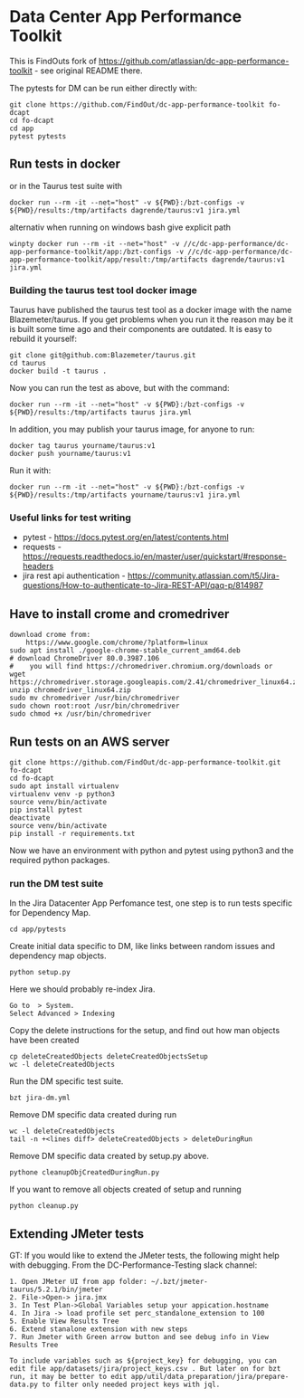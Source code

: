 # Data Center App Performance Toolkit

This is FindOuts fork of https://github.com/atlassian/dc-app-performance-toolkit - see original README there.

The pytests for DM can be run either directly with:

    git clone https://github.com/FindOut/dc-app-performance-toolkit fo-dcapt
    cd fo-dcapt
    cd app
    pytest pytests
    
## Run tests in docker

or in the Taurus test suite with

    docker run --rm -it --net="host" -v ${PWD}:/bzt-configs -v ${PWD}/results:/tmp/artifacts dagrende/taurus:v1 jira.yml
    
alternativ when running on windows bash give explicit path

    winpty docker run --rm -it --net="host" -v //c/dc-app-performance/dc-app-performance-toolkit/app:/bzt-configs -v //c/dc-app-performance/dc-app-performance-toolkit/app/result:/tmp/artifacts dagrende/taurus:v1 jira.yml

### Building the taurus test tool docker image

Taurus have published the taurus test tool as a docker image with the name Blazemeter/taurus. If you get problems when you run it the reason may be it is built some time ago and their components are outdated.
It is easy to rebuild it yourself:

    git clone git@github.com:Blazemeter/taurus.git
    cd taurus
    docker build -t taurus .
    
Now you can run the test as above, but with the command:

    docker run --rm -it --net="host" -v ${PWD}:/bzt-configs -v ${PWD}/results:/tmp/artifacts taurus jira.yml
    
In addition, you may publish your taurus image, for anyone to run:

    docker tag taurus yourname/taurus:v1
    docker push yourname/taurus:v1

Run it with:

    docker run --rm -it --net="host" -v ${PWD}:/bzt-configs -v ${PWD}/results:/tmp/artifacts yourname/taurus:v1 jira.yml


### Useful links for test writing

* pytest - https://docs.pytest.org/en/latest/contents.html
* requests - https://requests.readthedocs.io/en/master/user/quickstart/#response-headers
* jira rest api authentication - https://community.atlassian.com/t5/Jira-questions/How-to-authenticate-to-Jira-REST-API/qaq-p/814987

## Have to install crome and cromedriver

    download crome from:
        https://www.google.com/chrome/?platform=linux
    sudo apt install ./google-chrome-stable_current_amd64.deb
    # download ChromeDriver 80.0.3987.106 
    #    you will find https://chromedriver.chromium.org/downloads or
    wget https://chromedriver.storage.googleapis.com/2.41/chromedriver_linux64.zip
    unzip chromedriver_linux64.zip
    sudo mv chromedriver /usr/bin/chromedriver
    sudo chown root:root /usr/bin/chromedriver
    sudo chmod +x /usr/bin/chromedriver
    
## Run tests on an AWS server

    git clone https://github.com/FindOut/dc-app-performance-toolkit.git fo-dcapt
    cd fo-dcapt
    sudo apt install virtualenv
    virtualenv venv -p python3
    source venv/bin/activate
    pip install pytest
    deactivate
    source venv/bin/activate
    pip install -r requirements.txt
    

    
Now we have an environment with python and pytest using python3 and the required python packages.

### run the DM test suite

In the Jira Datacenter App Perfomance test, one step is to run tests specific for Dependency Map. 

    cd app/pytests

Create initial data specific to DM, like links between random issues and dependency map objects.

    python setup.py
    
Here we should probably re-index Jira.

    Go to  > System.
    Select Advanced > Indexing 
    
Copy the delete instructions for the setup, and find out how man objects have been created

    cp deleteCreatedObjects deleteCreatedObjectsSetup
    wc -l deleteCreatedObjects 
    
Run the DM specific test suite.

    bzt jira-dm.yml
    
Remove DM specific data created during run

    wc -l deleteCreatedObjects
    tail -n +<lines diff> deleteCreatedObjects > deleteDuringRun   
    
Remove DM specific data created by setup.py above.

    pythone cleanupObjCreatedDuringRun.py
    
If you want to remove all objects created of setup and running    

    python cleanup.py


## Extending JMeter tests

GT: If you would like to extend the JMeter tests, the following might help with debugging. From the DC-Performance-Testing slack channel:

```
1. Open JMeter UI from app folder: ~/.bzt/jmeter-taurus/5.2.1/bin/jmeter
2. File->Open-> jira.jmx
3. In Test Plan->Global Variables setup your appication.hostname
4. In Jira -> load profile set perc_standalone_extension to 100
5. Enable View Results Tree
6. Extend stanalone extension with new steps
7. Run Jmeter with Green arrow button and see debug info in View Results Tree

To include variables such as ${project_key} for debugging, you can edit file app/datasets/jira/project_keys.csv . But later on for bzt run, it may be better to edit app/util/data_preparation/jira/prepare-data.py to filter only needed project keys with jql.
